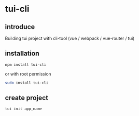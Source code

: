 # tui-cli

## introduce
Building tui project with cli-tool (vue / webpack / vue-router / tui)

## installation
```bash
npm install tui-cli
```
or with root permission
```bash
sudo install tui-cli
```

## create project
```bash
tui init app_name
```